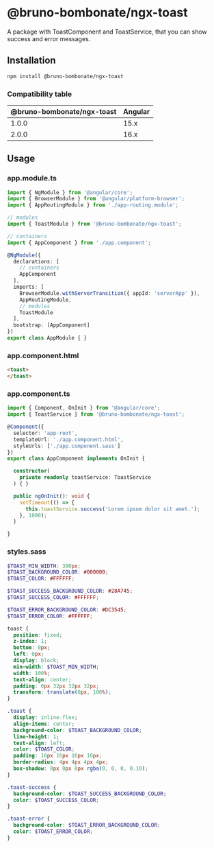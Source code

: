 
# @bruno-bombonate/ngx-toast

A package with ToastComponent and ToastService, that you can show success and error messages.

## Installation

```bash
npm install @bruno-bombonate/ngx-toast
```

### Compatibility table

|@bruno-bombonate/ngx-toast|Angular|
|-|-|
|1.0.0|15.x|
|2.0.0|16.x|

## Usage

### app.module.ts

```typescript
import { NgModule } from '@angular/core';
import { BrowserModule } from '@angular/platform-browser';
import { AppRoutingModule } from './app-routing.module';

// modules
import { ToastModule } from '@bruno-bombonate/ngx-toast';

// containers
import { AppComponent } from './app.component';

@NgModule({
  declarations: [
    // containers
    AppComponent
  ],
  imports: [
    BrowserModule.withServerTransition({ appId: 'serverApp' }),
    AppRoutingModule,
    // modules
    ToastModule
  ],
  bootstrap: [AppComponent]
})
export class AppModule { }
```

### app.component.html

```html
<toast>
</toast>
```

### app.component.ts

```typescript
import { Component, OnInit } from '@angular/core';
import { ToastService } from '@bruno-bombonate/ngx-toast';

@Component({
  selector: 'app-root',
  templateUrl: './app.component.html',
  styleUrls: ['./app.component.sass']
})
export class AppComponent implements OnInit {

  constructor(
    private readonly toastService: ToastService
  ) { }

  public ngOnInit(): void {
    setTimeout(() => {
      this.toastService.success('Lorem ipsum dolor sit amet.');
    }, 1000);
  }

}
```

### styles.sass

```scss
$TOAST_MIN_WIDTH: 390px;
$TOAST_BACKGROUND_COLOR: #000000;
$TOAST_COLOR: #FFFFFF;

$TOAST_SUCCESS_BACKGROUND_COLOR: #28A745;
$TOAST_SUCCESS_COLOR: #FFFFFF;

$TOAST_ERROR_BACKGROUND_COLOR: #DC3545;
$TOAST_ERROR_COLOR: #FFFFFF;

toast {
  position: fixed;
  z-index: 1;
  bottom: 0px;
  left: 0px;
  display: block;
  min-width: $TOAST_MIN_WIDTH;
  width: 100%;
  text-align: center;
  padding: 0px 32px 32px 32px;
  transform: translate(0px, 100%);
}

.toast {
  display: inline-flex;
  align-items: center;
  background-color: $TOAST_BACKGROUND_COLOR;
  line-height: 1;
  text-align: left;
  color: $TOAST_COLOR;
  padding: 16px 16px 16px 16px;
  border-radius: 4px 4px 4px 4px;
  box-shadow: 0px 0px 8px rgba(0, 0, 0, 0.10);
}

.toast-success {
  background-color: $TOAST_SUCCESS_BACKGROUND_COLOR;
  color: $TOAST_SUCCESS_COLOR;
}

.toast-error {
  background-color: $TOAST_ERROR_BACKGROUND_COLOR;
  color: $TOAST_ERROR_COLOR;
}
```
